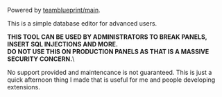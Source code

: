 Powered by [teamblueprint/main](https://github.com/teamblueprint/main).

This is a simple database editor for advanced users.

**THIS TOOL CAN BE USED BY ADMINISTRATORS TO BREAK PANELS,**\
**INSERT SQL INJECTIONS AND MORE.**\
**DO NOT USE THIS ON PRODUCTION PANELS AS THAT IS A MASSIVE SECURITY CONCERN.**\

No support provided and maintencance is not guaranteed. This is just a quick afternoon thing I made that is useful for me and people developing extensions.
